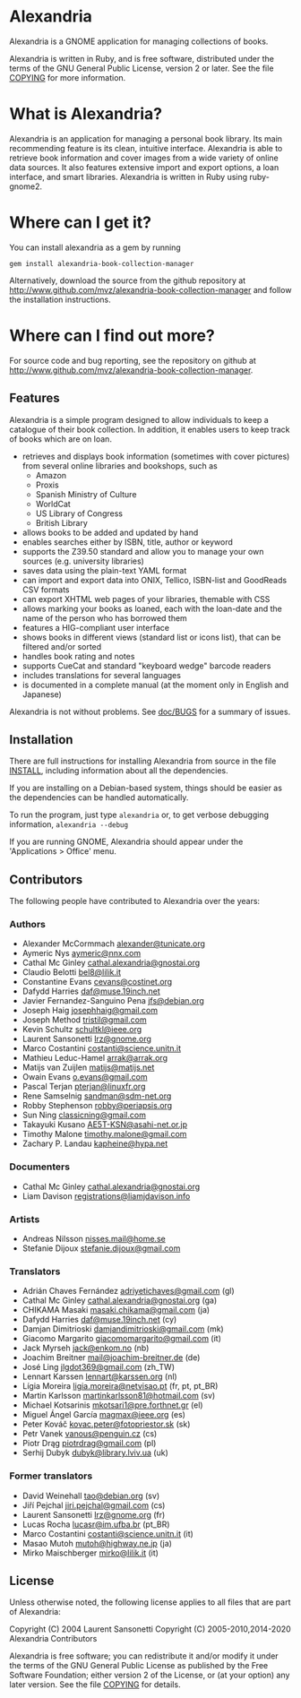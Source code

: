 # Alexandria

Alexandria is a GNOME application for managing collections of books.

Alexandria is written in Ruby, and is free software, distributed under
the terms of the GNU General Public License, version 2 or later. See
the file [COPYING](COPYING) for more information.

What is Alexandria?
===================

Alexandria is an application for managing a personal book library.
Its main recommending feature is its clean, intuitive interface.
Alexandria is able to retrieve book information and cover images from
a wide variety of online data sources. It also features extensive
import and export options, a loan interface, and smart libraries.
Alexandria is written in Ruby using ruby-gnome2.

Where can I get it?
===================

You can install alexandria as a gem by running

    gem install alexandria-book-collection-manager

Alternatively, download the source from the github repository at
http://www.github.com/mvz/alexandria-book-collection-manager and follow the
installation instructions.

Where can I find out more?
==========================

For source code and bug reporting, see the repository on github at
http://www.github.com/mvz/alexandria-book-collection-manager.

## Features

Alexandria is a simple program designed to allow individuals to keep a
catalogue of their book collection. In addition, it enables users to
keep track of books which are on loan.

* retrieves and displays book information (sometimes with cover
  pictures) from several online libraries and bookshops, such as
   - Amazon
   - Proxis
   - Spanish Ministry of Culture
   - WorldCat
   - US Library of Congress
   - British Library
* allows books to be added and updated by hand
* enables searches either by ISBN, title, author or keyword
* supports the Z39.50 standard and allow you to manage your own
  sources (e.g. university libraries)
* saves data using the plain-text YAML format
* can import and export data into ONIX, Tellico, ISBN-list
  and GoodReads CSV formats
* can export XHTML web pages of your libraries, themable with CSS
* allows marking your books as loaned, each with the loan-date and
  the name of the person who has borrowed them
* features a HIG-compliant user interface
* shows books in different views (standard list or icons list),
  that can be filtered and/or sorted
* handles book rating and notes
* supports CueCat and standard "keyboard wedge" barcode readers
* includes translations for several languages
* is documented in a complete manual (at the moment only in
  English and Japanese)

Alexandria is not without problems. See [doc/BUGS](doc/BUGS) for a
summary of issues.

## Installation

There are full instructions for installing Alexandria from source in the
file [INSTALL](INSTALL), including information about all the dependencies.

If you are installing on a Debian-based system, things should be
easier as the dependencies can be handled automatically.

To run the program, just type
    `alexandria`
or, to get verbose debugging information,
    `alexandria --debug`

If you are running GNOME, Alexandria should appear under the
'Applications > Office' menu.

## Contributors

The following people have contributed to Alexandria over the years:

### Authors

* Alexander McCormmach <alexander@tunicate.org>
* Aymeric Nys <aymeric@nnx.com>
* Cathal Mc Ginley <cathal.alexandria@gnostai.org>
* Claudio Belotti <bel8@lilik.it>
* Constantine Evans <cevans@costinet.org>
* Dafydd Harries <daf@muse.19inch.net>
* Javier Fernandez-Sanguino Pena <jfs@debian.org>
* Joseph Haig <josephhaig@gmail.com>
* Joseph Method <tristil@gmail.com>
* Kevin Schultz <schultkl@ieee.org>
* Laurent Sansonetti <lrz@gnome.org>
* Marco Costantini <costanti@science.unitn.it>
* Mathieu Leduc-Hamel <arrak@arrak.org>
* Matijs van Zuijlen <matijs@matijs.net>
* Owain Evans <o.evans@gmail.com>
* Pascal Terjan <pterjan@linuxfr.org>
* Rene Samselnig <sandman@sdm-net.org>
* Robby Stephenson <robby@periapsis.org>
* Sun Ning <classicning@gmail.com>
* Takayuki Kusano <AE5T-KSN@asahi-net.or.jp>
* Timothy Malone <timothy.malone@gmail.com>
* Zachary P. Landau <kapheine@hypa.net>

### Documenters

* Cathal Mc Ginley <cathal.alexandria@gnostai.org>
* Liam Davison <registrations@liamjdavison.info>

### Artists

* Andreas Nilsson <nisses.mail@home.se>
* Stefanie Dijoux <stefanie.dijoux@gmail.com>

### Translators

* Adrián Chaves Fernández <adriyetichaves@gmail.com> (gl)
* Cathal Mc Ginley <cathal.alexandria@gnostai.org> (ga)
* CHIKAMA Masaki <masaki.chikama@gmail.com> (ja)
* Dafydd Harries <daf@muse.19inch.net> (cy)
* Damjan Dimitrioski <damjandimitrioski@gmail.com> (mk)
* Giacomo Margarito <giacomomargarito@gmail.com> (it)
* Jack Myrseh <jack@enkom.no> (nb)
* Joachim Breitner <mail@joachim-breitner.de> (de)
* José Ling <jlgdot369@gmail.com> (zh_TW)
* Lennart Karssen <lennart@karssen.org> (nl)
* Lígia Moreira <ligia.moreira@netvisao.pt> (fr, pt, pt_BR)
* Martin Karlsson <martinkarlsson81@hotmail.com> (sv)
* Michael Kotsarinis <mkotsari1@pre.forthnet.gr> (el)
* Miguel Ángel García <magmax@ieee.org> (es)
* Peter Kováč <kovac.peter@fotopriestor.sk> (sk)
* Petr Vanek <vanous@penguin.cz> (cs)
* Piotr Drąg <piotrdrag@gmail.com> (pl)
* Serhij Dubyk <dubyk@library.lviv.ua> (uk)

### Former translators
* David Weinehall <tao@debian.org> (sv)
* Jiří Pejchal <jiri.pejchal@gmail.com> (cs)
* Laurent Sansonetti <lrz@gnome.org> (fr)
* Lucas Rocha <lucasr@im.ufba.br> (pt_BR)
* Marco Costantini <costanti@science.unitn.it> (it)
* Masao Mutoh <mutoh@highway.ne.jp> (ja)
* Mirko Maischberger <mirko@lilik.it> (it)

## License

Unless otherwise noted, the following license applies to all files that are
part of Alexandria:

Copyright (C) 2004 Laurent Sansonetti
Copyright (C) 2005-2010,2014-2020 Alexandria Contributors

Alexandria is free software; you can redistribute it and/or modify it under the
terms of the GNU General Public License as published by the Free Software
Foundation; either version 2 of the License, or (at your option) any later
version. See the file [COPYING](COPYING) for details.
